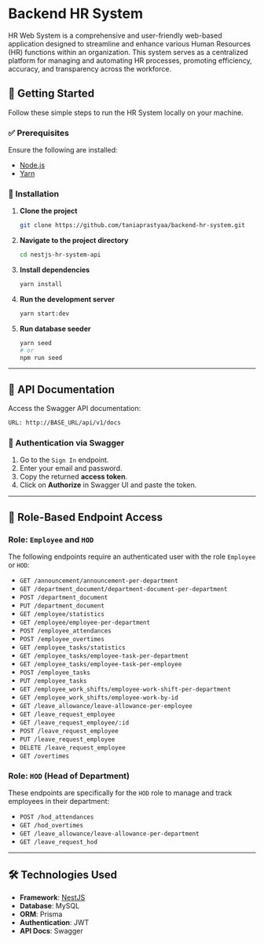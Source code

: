 
# Backend HR System

HR Web System is a comprehensive and user-friendly web-based application designed to streamline and enhance various Human Resources (HR) functions within an organization. This system serves as a centralized platform for managing and automating HR processes, promoting efficiency, accuracy, and transparency across the workforce.

## 🚀 Getting Started

Follow these simple steps to run the HR System locally on your machine.

### ✅ Prerequisites

Ensure the following are installed:

- [Node.js](https://nodejs.org)
- [Yarn](https://yarnpkg.com)

### 🔧 Installation

1. **Clone the project**
   ```bash
   git clone https://github.com/taniaprastyaa/backend-hr-system.git
   ```

2. **Navigate to the project directory**
   ```bash
   cd nestjs-hr-system-api
   ```

3. **Install dependencies**
   ```bash
   yarn install
   ```

4. **Run the development server**
   ```bash
   yarn start:dev
   ```

5. **Run database seeder**
   ```bash
   yarn seed
   # or
   npm run seed
   ```

---

## 📘 API Documentation

Access the Swagger API documentation:

```bash
URL: http://BASE_URL/api/v1/docs
```

### 🔐 Authentication via Swagger

1. Go to the `Sign In` endpoint.
2. Enter your email and password.
3. Copy the returned **access token**.
4. Click on **Authorize** in Swagger UI and paste the token.

---

## 🔐 Role-Based Endpoint Access

### Role: `Employee` and `HOD`

The following endpoints require an authenticated user with the role `Employee` or `HOD`:

- `GET /announcement/announcement-per-department`
- `GET /department_document/department-document-per-department`
- `POST /department_document`
- `PUT /department_document`
- `GET /employee/statistics`
- `GET /employee/employee-per-department`
- `POST /employee_attendances`
- `POST /employee_overtimes`
- `GET /employee_tasks/statistics`
- `GET /employee_tasks/employee-task-per-department`
- `GET /employee_tasks/employee-task-per-employee`
- `POST /employee_tasks`
- `PUT /employee_tasks`
- `GET /employee_work_shifts/employee-work-shift-per-department`
- `GET /employee_work_shifts/employee-work-by-id`
- `GET /leave_allowance/leave-allowance-per-employee`
- `GET /leave_request_employee`
- `GET /leave_request_employee/:id`
- `POST /leave_request_employee`
- `PUT /leave_request_employee`
- `DELETE /leave_request_employee`
- `GET /overtimes`

### Role: `HOD` (Head of Department)

These endpoints are specifically for the `HOD` role to manage and track employees in their department:

- `POST /hod_attendances`
- `GET /hod_overtimes`
- `GET /leave_allowance/leave-allowance-per-department`
- `GET /leave_request_hod`

---

## 🛠 Technologies Used

- **Framework**: [NestJS](https://nestjs.com)
- **Database**: MySQL
- **ORM**: Prisma
- **Authentication**: JWT
- **API Docs**: Swagger